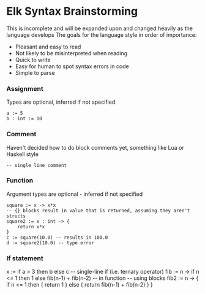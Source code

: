 # Elk Syntax Brainstorming
This is incomplete and will be expanded upon and changed heavily as the language develops
The goals for the language style in order of importance:
* Pleasant and easy to read 
* Not likely to be misinterpreted when reading
* Quick to write
* Easy for human to spot syntax errors in code
* Simple to parse

### Assignment
Types are optional, inferred if not specified
```
a := 5
b : int := 10
```

### Comment
Haven't decided how to do block comments yet, something like Lua or Haskell style
```
-- single line comment
```

### Function
Argument types are optional - inferred if not specified
```
square := x -> x*x
-- {} blocks result in value that is returned, assuming they aren't structs
square2 := x : int -> {
    return x*x
}
c := square(10.0) -- results in 100.0
d := square2(10.0) -- type error
```

### If statement
x := if a > 3 then b else c -- single-line if (i.e. ternary operator)
fib := n -> if n <= 1 then 1 else fib(n-1) + fib(n-2) -- in function
-- using blocks
fib2 := n -> {
    if n <= 1 then {
        return 1
    } else {
        return fib(n-1) + fib(n-2)
    }
}
